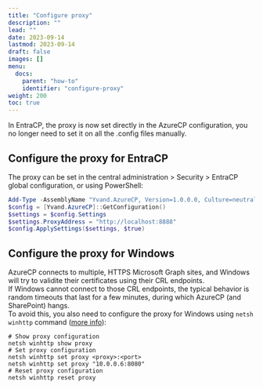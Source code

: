 ```yaml
---
title: "Configure proxy"
description: ""
lead: ""
date: 2023-09-14
lastmod: 2023-09-14
draft: false
images: []
menu:
  docs:
    parent: "how-to"
    identifier: "configure-proxy"
weight: 200
toc: true
---
```


In EntraCP, the proxy is now set directly in the AzureCP configuration, you no longer need to set it on all the .config files manually.

## Configure the proxy for EntraCP

The proxy can be set in the central administration > Security > EntraCP global configuration, or using PowerShell:

```powershell
Add-Type -AssemblyName "Yvand.AzureCP, Version=1.0.0.0, Culture=neutral, PublicKeyToken=65dc6b5903b51636"
$config = [Yvand.AzureCP]::GetConfiguration()
$settings = $config.Settings
$settings.ProxyAddress = "http://localhost:8888"
$config.ApplySettings($settings, $true)
```

## Configure the proxy for Windows

AzureCP connects to multiple, HTTPS Microsoft Graph sites, and Windows will try to validite their certificates using their CRL endpoints.  
If Windows cannot connect to those CRL endpoints, the typical behavior is random timeouts that last for a few minutes, during which AzureCP (and SharePoint) hangs.  
To avoid this, you also need to configure the proxy for Windows using `netsh winhttp` command ([more info](https://learn.microsoft.com/en-us/microsoft-365/security/defender-endpoint/configure-proxy-internet)):

```shell
# Show proxy configuration
netsh winhttp show proxy
# Set proxy configuration
netsh winhttp set proxy <proxy>:<port>
netsh winhttp set proxy "10.0.0.6:8080"
# Reset proxy configuration
netsh winhttp reset proxy
```
